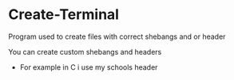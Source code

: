 # Create-Terminal
Program used to create files with correct shebangs and or header

You can create custom shebangs and headers

- For example in C i use my schools header
